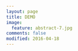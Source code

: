 ```yaml
---
layout: page
title: DEMO
image:
  feature: abstract-7.jpg
comments: false
modified: 2016-04-18
---
```


<figure class="third">
    <a href="https://github.com/tengbinlive/tengbinlive.github.io/blob/master/apk/app-boqii-four.apk?raw=true" target="_blank"><img src="/images/device-2016-09-29-174700.png" alt=""></a>
    <a href="https://github.com/tengbinlive/tengbinlive.github.io/blob/master/apk/app-aibao-demo.apk?raw=true" target="_blank"><img src="/images/device-2016-04-18-095836.png" alt=""></a>
    <a href="https://github.com/tengbinlive/tengbinlive.github.io/blob/master/apk/app-investment.apk?raw=true" target="_blank"><img src="/images/device-2016-04-18-095155.png" alt=""></a>
</figure>

<figure class="third">
    <a href="https://github.com/tengbinlive/tengbinlive.github.io/blob/master/apk/app-coolplace-demo.apk?raw=true" target="_blank"><img src="/images/device-2016-04-18-100512.png" alt=""></a>
    <a href="https://github.com/tengbinlive/tengbinlive.github.io/blob/master/apk/app-gewara-sport.apk?raw=true" target="_blank"><img src="/images/device-2016-04-18-101017.png" alt=""></a>
    <a href="https://github.com/tengbinlive/tengbinlive.github.io/blob/master/apk/app-gewara-sport-crm.apk?raw=true" target="_blank"><img src="/images/device-2016-04-18-101348.png" alt=""></a>
</figure>

<figure class="third">
    <a href="https://github.com/tengbinlive/tengbinlive.github.io/blob/master/apk/app-jyzj.apk?raw=true" target="_blank"><img src="/images/device-2016-04-18-101545.png" alt=""></a>
    <a href="https://github.com/tengbinlive/tengbinlive.github.io/blob/master/apk/app-box2d-demo.apk?raw=true" target="_blank"><img src="/images/device-2016-04-18-102232.png" alt=""></a>
    <a href="https://github.com/tengbinlive/tengbinlive.github.io/blob/master/apk/app-test.apk?raw=true" target="_blank"><img src="/images/device-2016-06-07-120624.png" alt=""></a>
</figure>